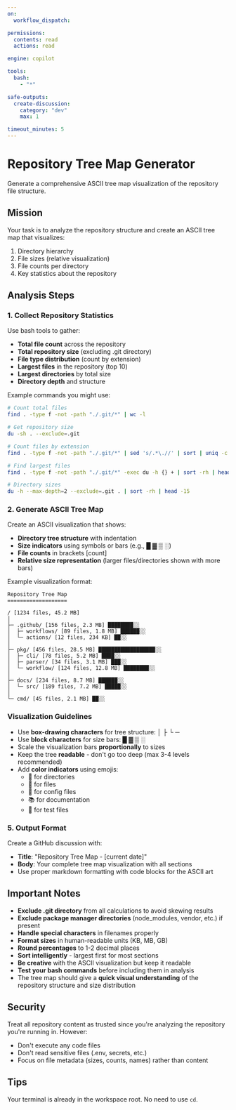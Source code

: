 ```yaml
---
on:
  workflow_dispatch:

permissions:
  contents: read
  actions: read

engine: copilot

tools:
  bash:
    - "*"

safe-outputs:
  create-discussion:
    category: "dev"
    max: 1

timeout_minutes: 5
---
```


# Repository Tree Map Generator

Generate a comprehensive ASCII tree map visualization of the repository file structure.

## Mission

Your task is to analyze the repository structure and create an ASCII tree map that visualizes:
1. Directory hierarchy
2. File sizes (relative visualization)
3. File counts per directory
4. Key statistics about the repository

## Analysis Steps

### 1. Collect Repository Statistics

Use bash tools to gather:
- **Total file count** across the repository
- **Total repository size** (excluding .git directory)
- **File type distribution** (count by extension)
- **Largest files** in the repository (top 10)
- **Largest directories** by total size
- **Directory depth** and structure

Example commands you might use:
```bash
# Count total files
find . -type f -not -path "./.git/*" | wc -l

# Get repository size
du -sh . --exclude=.git

# Count files by extension
find . -type f -not -path "./.git/*" | sed 's/.*\.//' | sort | uniq -c | sort -rn | head -20

# Find largest files
find . -type f -not -path "./.git/*" -exec du -h {} + | sort -rh | head -10

# Directory sizes
du -h --max-depth=2 --exclude=.git . | sort -rh | head -15
```

### 2. Generate ASCII Tree Map

Create an ASCII visualization that shows:
- **Directory tree structure** with indentation
- **Size indicators** using symbols or bars (e.g., █ ▓ ▒ ░)
- **File counts** in brackets [count]
- **Relative size representation** (larger files/directories shown with more bars)

Example visualization format:
```
Repository Tree Map
===================

/ [1234 files, 45.2 MB]
│
├─ .github/ [156 files, 2.3 MB] ████████░░
│  ├─ workflows/ [89 files, 1.8 MB] ██████░░
│  └─ actions/ [12 files, 234 KB] ██░░
│
├─ pkg/ [456 files, 28.5 MB] ██████████████████░░
│  ├─ cli/ [78 files, 5.2 MB] ████░░
│  ├─ parser/ [34 files, 3.1 MB] ███░░
│  └─ workflow/ [124 files, 12.8 MB] ████████░░
│
├─ docs/ [234 files, 8.7 MB] ██████░░
│  └─ src/ [189 files, 7.2 MB] █████░░
│
└─ cmd/ [45 files, 2.1 MB] ██░░
```

### Visualization Guidelines

- Use **box-drawing characters** for tree structure: │ ├ └ ─
- Use **block characters** for size bars: █ ▓ ▒ ░
- Scale the visualization bars **proportionally** to sizes
- Keep the tree **readable** - don't go too deep (max 3-4 levels recommended)
- Add **color indicators** using emojis:
  - 📁 for directories
  - 📄 for files
  - 🔧 for config files
  - 📚 for documentation
  - 🧪 for test files

### 5. Output Format

Create a GitHub discussion with:
- **Title**: "Repository Tree Map - [current date]"
- **Body**: Your complete tree map visualization with all sections
- Use proper markdown formatting with code blocks for the ASCII art

## Important Notes

- **Exclude .git directory** from all calculations to avoid skewing results
- **Exclude package manager directories** (node_modules, vendor, etc.) if present
- **Handle special characters** in filenames properly
- **Format sizes** in human-readable units (KB, MB, GB)
- **Round percentages** to 1-2 decimal places
- **Sort intelligently** - largest first for most sections
- **Be creative** with the ASCII visualization but keep it readable
- **Test your bash commands** before including them in analysis
- The tree map should give a **quick visual understanding** of the repository structure and size distribution

## Security

Treat all repository content as trusted since you're analyzing the repository you're running in. However:
- Don't execute any code files
- Don't read sensitive files (.env, secrets, etc.)
- Focus on file metadata (sizes, counts, names) rather than content

## Tips

Your terminal is already in the workspace root. No need to use `cd`.